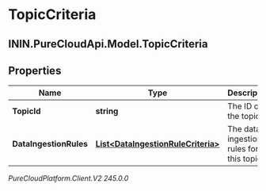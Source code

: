 # TopicCriteria

## ININ.PureCloudApi.Model.TopicCriteria

## Properties

|Name | Type | Description | Notes|
|------------ | ------------- | ------------- | -------------|
| **TopicId** | **string** | The ID of the topic. | |
| **DataIngestionRules** | [**List&lt;DataIngestionRuleCriteria&gt;**](DataIngestionRuleCriteria) | The data ingestion rules for this topic. | |



_PureCloudPlatform.Client.V2 245.0.0_
